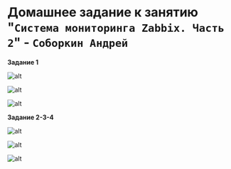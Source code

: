 # Домашнее задание к занятию "`Система мониторинга Zabbix. Часть 2`" - `Соборкин Андрей`

**Задание 1**

![alt](https://github.com/BOSe1337/8-03-hw/blob/main/Pictures/11.jpg)

![alt](https://github.com/BOSe1337/8-03-hw/blob/main/Pictures/12.jpg)

![alt](https://github.com/BOSe1337/8-03-hw/blob/main/Pictures/13.jpg)


**Задание 2-3-4**

![alt](https://github.com/BOSe1337/8-03-hw/blob/main/Pictures/14.jpg)

![alt](https://github.com/BOSe1337/8-03-hw/blob/main/Pictures/15.jpg)

![alt](https://github.com/BOSe1337/8-03-hw/blob/main/Pictures/16.jpg)


